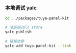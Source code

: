 ### 本地调试 yalc

```bash
cd ../packages/tuya-panel-kit

# 注册到yalc store
yalc publish 
 
# 链接依赖
yalc add tuya-panel-kit --link
```